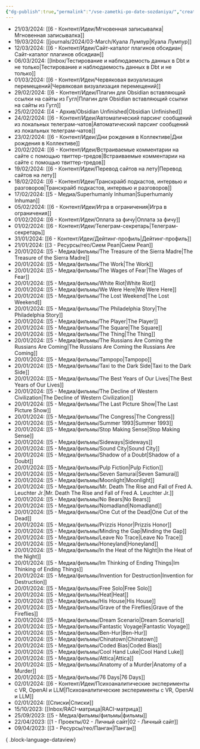 ```yaml
---
{"dg-publish":true,"permalink":"/vse-zametki-po-date-sozdaniya/","created":"2024-03-08T17:34:51.163+07:00","updated":"2024-03-08T17:43:38.755+07:00"}
---
```


- 21/03/2024: [[6 - Контент/Идеи/Мгновенная записывалка\|Мгновенная записывалка]]
- 19/03/2024: [[journals/2024/03-March/Куала Лумпур\|Куала Лумпур]]
- 12/03/2024: [[6 - Контент/Идеи/Сайт-каталог плагинов обсидиан\|Сайт-каталог плагинов обсидиан]]
- 06/03/2024: [[Inbox/Тестирование и наблюдаемость данных в Dbt и не только\|Тестирование и наблюдаемость данных в Dbt и не только]]
- 01/03/2024: [[6 - Контент/Идеи/Червяковая визуализация перемещений\|Червяковая визуализация перемещений]]
- 29/02/2024: [[6 - Контент/Идеи/Плагин для Obsidian вставляющий ссылки на сайты из Гугл\|Плагин для Obsidian вставляющий ссылки на сайты из Гугл]]
- 25/02/2024: [[4 - Архив/Obsidian Unfinished\|Obsidian Unfinished]]
- 24/02/2024: [[6 - Контент/Идеи/Автоматический парсинг сообщений из локальных телеграм-чатов\|Автоматический парсинг сообщений из локальных телеграм-чатов]]
- 23/02/2024: [[6 - Контент/Идеи/Дни рождения в Коллективе\|Дни рождения в Коллективе]]
- 20/02/2024: [[6 - Контент/Идеи/Встраиваемые комментарии на сайте с помощью твиттер-тредов\|Встраиваемые комментарии на сайте с помощью твиттер-тредов]]
- 19/02/2024: [[6 - Контент/Идеи/Перевод сайтов на лету\|Перевод сайтов на лету]]
- 18/02/2024: [[6 - Контент/Идеи/Транскрайб подкастов, интервью и разговоров\|Транскрайб подкастов, интервью и разговоров]]
- 17/02/2024: [[5 - Медиа/Superhumanly Inhuman\|Superhumanly Inhuman]]
- 05/02/2024: [[6 - Контент/Идеи/Игра в ограничения\|Игра в ограничения]]
- 01/02/2024: [[6 - Контент/Идеи/Оплата за фичу\|Оплата за фичу]]
- 01/02/2024: [[6 - Контент/Идеи/Телеграм-секретарь\|Телеграм-секретарь]]
- 31/01/2024: [[6 - Контент/Идеи/Дейтинг-профиль\|Дейтинг-профиль]]
- 21/01/2024: [[3 - Ресурсы/гео/Сием Реап\|Сием Реап]]
- 20/01/2024: [[5 - Медиа/фильмы/The Treasure of the Sierra Madre\|The Treasure of the Sierra Madre]]
- 20/01/2024: [[5 - Медиа/фильмы/The Work\|The Work]]
- 20/01/2024: [[5 - Медиа/фильмы/The Wages of Fear\|The Wages of Fear]]
- 20/01/2024: [[5 - Медиа/фильмы/White Riot\|White Riot]]
- 20/01/2024: [[5 - Медиа/фильмы/We Were Here\|We Were Here]]
- 20/01/2024: [[5 - Медиа/фильмы/The Lost Weekend\|The Lost Weekend]]
- 20/01/2024: [[5 - Медиа/фильмы/The Philadelphia Story\|The Philadelphia Story]]
- 20/01/2024: [[5 - Медиа/фильмы/The Player\|The Player]]
- 20/01/2024: [[5 - Медиа/фильмы/The Square\|The Square]]
- 20/01/2024: [[5 - Медиа/фильмы/The Thing\|The Thing]]
- 20/01/2024: [[5 - Медиа/фильмы/The Russians Are Coming the Russians Are Coming\|The Russians Are Coming the Russians Are Coming]]
- 20/01/2024: [[5 - Медиа/фильмы/Tampopo\|Tampopo]]
- 20/01/2024: [[5 - Медиа/фильмы/Taxi to the Dark Side\|Taxi to the Dark Side]]
- 20/01/2024: [[5 - Медиа/фильмы/The Best Years of Our Lives\|The Best Years of Our Lives]]
- 20/01/2024: [[5 - Медиа/фильмы/The Decline of Western Civilization\|The Decline of Western Civilization]]
- 20/01/2024: [[5 - Медиа/фильмы/The Last Picture Show\|The Last Picture Show]]
- 20/01/2024: [[5 - Медиа/фильмы/The Congress\|The Congress]]
- 20/01/2024: [[5 - Медиа/фильмы/Summer 1993\|Summer 1993]]
- 20/01/2024: [[5 - Медиа/фильмы/Stop Making Sense\|Stop Making Sense]]
- 20/01/2024: [[5 - Медиа/фильмы/Sideways\|Sideways]]
- 20/01/2024: [[5 - Медиа/фильмы/Sound City\|Sound City]]
- 20/01/2024: [[5 - Медиа/фильмы/Shadow of a Doubt\|Shadow of a Doubt]]
- 20/01/2024: [[5 - Медиа/фильмы/Pulp Fiction\|Pulp Fiction]]
- 20/01/2024: [[5 - Медиа/фильмы/Seven Samurai\|Seven Samurai]]
- 20/01/2024: [[5 - Медиа/фильмы/Moonlight\|Moonlight]]
- 20/01/2024: [[5 - Медиа/фильмы/Mr. Death The Rise and Fall of Fred A. Leuchter Jr.\|Mr. Death The Rise and Fall of Fred A. Leuchter Jr.]]
- 20/01/2024: [[5 - Медиа/фильмы/No Bears\|No Bears]]
- 20/01/2024: [[5 - Медиа/фильмы/Nomadland\|Nomadland]]
- 20/01/2024: [[5 - Медиа/фильмы/One Cut of the Dead\|One Cut of the Dead]]
- 20/01/2024: [[5 - Медиа/фильмы/Prizzis Honor\|Prizzis Honor]]
- 20/01/2024: [[5 - Медиа/фильмы/Minding the Gap\|Minding the Gap]]
- 20/01/2024: [[5 - Медиа/фильмы/Leave No Trace\|Leave No Trace]]
- 20/01/2024: [[5 - Медиа/фильмы/Honeyland\|Honeyland]]
- 20/01/2024: [[5 - Медиа/фильмы/In the Heat of the Night\|In the Heat of the Night]]
- 20/01/2024: [[5 - Медиа/фильмы/Im Thinking of Ending Things\|Im Thinking of Ending Things]]
- 20/01/2024: [[5 - Медиа/фильмы/Invention for Destruction\|Invention for Destruction]]
- 20/01/2024: [[5 - Медиа/фильмы/Free Solo\|Free Solo]]
- 20/01/2024: [[5 - Медиа/фильмы/Heat\|Heat]]
- 20/01/2024: [[5 - Медиа/фильмы/His House\|His House]]
- 20/01/2024: [[5 - Медиа/фильмы/Grave of the Fireflies\|Grave of the Fireflies]]
- 20/01/2024: [[5 - Медиа/фильмы/Dream Scenario\|Dream Scenario]]
- 20/01/2024: [[5 - Медиа/фильмы/Fantastic Voyage\|Fantastic Voyage]]
- 20/01/2024: [[5 - Медиа/фильмы/Ben-Hur\|Ben-Hur]]
- 20/01/2024: [[5 - Медиа/фильмы/Chinatown\|Chinatown]]
- 20/01/2024: [[5 - Медиа/фильмы/Coded Bias\|Coded Bias]]
- 20/01/2024: [[5 - Медиа/фильмы/Cool Hand Luke\|Cool Hand Luke]]
- 20/01/2024: [[5 - Медиа/фильмы/Attica\|Attica]]
- 20/01/2024: [[5 - Медиа/фильмы/Anatomy of a Murder\|Anatomy of a Murder]]
- 20/01/2024: [[5 - Медиа/фильмы/76 Days\|76 Days]]
- 02/01/2024: [[6 - Контент/Идеи/Психоаналитические эксперименты с VR, OpenAI и LLM\|Психоаналитические эксперименты с VR, OpenAI и LLM]]
- 02/01/2024: [[Списки\|Списки]]
- 15/10/2023: [[Inbox/RACI-матрица\|RACI-матрица]]
- 25/09/2023: [[5 - Медиа/фильмы/фильмы\|фильмы]]
- 22/04/2023: [[1 - Проекты/02 - Личный сайт\|02 - Личный сайт]]
- 09/04/2023: [[3 - Ресурсы/гео/Панган\|Панган]]

{ .block-language-dataview}
